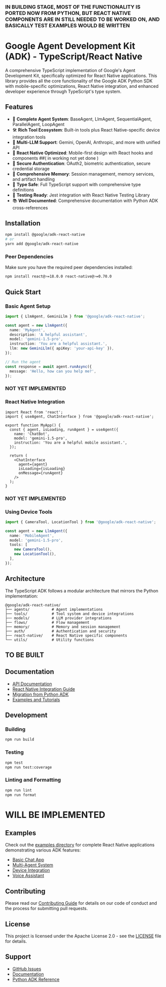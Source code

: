 ### IN BUILDING STAGE, MOST OF THE FUNCTIONALITY IS PORTED NOW FROM PYTHON, BUT REACT NATIVE COMPONENTS ARE IN STILL NEEDED TO BE WORKED ON, AND BASICALLY TEST EXAMPLES WOULD BE WRITTEN


# Google Agent Development Kit (ADK) - TypeScript/React Native

A comprehensive TypeScript implementation of Google's Agent Development Kit, specifically optimized for React Native applications. This library provides all the core functionality of the Google ADK Python SDK with mobile-specific optimizations, React Native integration, and enhanced developer experience through TypeScript's type system.

## Features

- 🤖 **Complete Agent System**: BaseAgent, LlmAgent, SequentialAgent, ParallelAgent, LoopAgent
- 🛠️ **Rich Tool Ecosystem**: Built-in tools plus React Native-specific device integration tools
- 🧠 **Multi-LLM Support**: Gemini, OpenAI, Anthropic, and more with unified API
- 📱 **React Native Optimized**: Mobile-first design with React hooks and components ##( in working not yet done )
- 🔐 **Secure Authentication**: OAuth2, biometric authentication, secure credential storage
- 💾 **Comprehensive Memory**: Session management, memory services, and artifact handling
- 🎯 **Type Safe**: Full TypeScript support with comprehensive type definitions
- 🧪 **Testing Ready**: Jest integration with React Native Testing Library
- 📚 **Well Documented**: Comprehensive documentation with Python ADK cross-references

## Installation

```bash
npm install @google/adk-react-native
# or
yarn add @google/adk-react-native
```

### Peer Dependencies

Make sure you have the required peer dependencies installed:

```bash
npm install react@>=18.0.0 react-native@>=0.70.0
```

## Quick Start

### Basic Agent Setup

```typescript
import { LlmAgent, GeminiLlm } from '@google/adk-react-native';

const agent = new LlmAgent({
  name: 'MyAgent',
  description: 'A helpful assistant',
  model: 'gemini-1.5-pro',
  instruction: 'You are a helpful assistant.',
  llm: new GeminiLlm({ apiKey: 'your-api-key' }),
});

// Run the agent
const response = await agent.runAsync({
  message: 'Hello, how can you help me?',
});
```
### NOT YET IMPLEMENTED
### React Native Integration

```tsx
import React from 'react';
import { useAgent, ChatInterface } from '@google/adk-react-native';

export function MyApp() {
  const { agent, isLoading, runAgent } = useAgent({
    name: 'ChatBot',
    model: 'gemini-1.5-pro',
    instruction: 'You are a helpful mobile assistant.',
  });

  return (
    <ChatInterface
      agent={agent}
      isLoading={isLoading}
      onMessage={runAgent}
    />
  );
}
```
### NOT YET IMPLEMENTED
### Using Device Tools

```typescript
import { CameraTool, LocationTool } from '@google/adk-react-native';

const agent = new LlmAgent({
  name: 'MobileAgent',
  model: 'gemini-1.5-pro',
  tools: [
    new CameraTool(),
    new LocationTool(),
  ],
});
```

## Architecture

The TypeScript ADK follows a modular architecture that mirrors the Python implementation:

```
@google/adk-react-native/
├── agents/          # Agent implementations
├── tools/           # Tool system and device integrations
├── models/          # LLM provider integrations
├── flows/           # Flow management
├── memory/          # Memory and session management
├── auth/            # Authentication and security
├── react-native/    # React Native specific components
└── utils/           # Utility functions
```
## TO BE BUILT
## Documentation

- [API Documentation](./docs/api/README.md)
- [React Native Integration Guide](./docs/react-native/README.md)
- [Migration from Python ADK](./docs/migration/README.md)
- [Examples and Tutorials](./examples/README.md)

## Development

### Building

```bash
npm run build
```

### Testing

```bash
npm test
npm run test:coverage
```

### Linting and Formatting

```bash
npm run lint
npm run format
```
# WILL BE IMPLEMENTED
## Examples

Check out the [examples directory](./examples/) for complete React Native applications demonstrating various ADK features:

- [Basic Chat App](./examples/basic-chat/)
- [Multi-Agent System](./examples/multi-agent/)
- [Device Integration](./examples/device-integration/)
- [Voice Assistant](./examples/voice-assistant/)

## Contributing

Please read our [Contributing Guide](../CONTRIBUTING.md) for details on our code of conduct and the process for submitting pull requests.

## License

This project is licensed under the Apache License 2.0 - see the [LICENSE](../LICENSE) file for details.

## Support

- [GitHub Issues](https://github.com/utkarsh-cpu/adk-typescript/issues)
- [Documentation](./docs/)
- [Python ADK Reference](https://github.com/google/adk-python)

